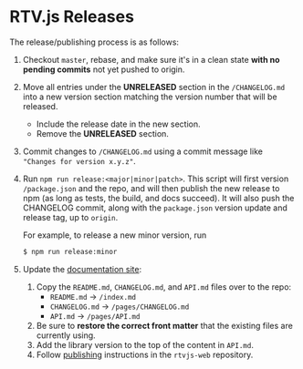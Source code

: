 # RTV.js Releases

The release/publishing process is as follows:

1.  Checkout `master`, rebase, and make sure it's in a clean state __with no pending commits__ not yet pushed to origin.
2.  Move all entries under the __UNRELEASED__ section in the `/CHANGELOG.md` into a new version section matching the version number that will be released.
    -   Include the release date in the new section.
    -   Remove the __UNRELEASED__ section.
3.  Commit changes to `/CHANGELOG.md` using a commit message like `"Changes for version x.y.z"`.
4.  Run `npm run release:<major|minor|patch>`. This script will first version `/package.json` and the repo, and will then publish the new release to npm (as long as tests, the build, and docs succeed). It will also push the CHANGELOG commit, along with the `package.json` version update and release tag, up to `origin`.

    For example, to release a new minor version, run
    
    ```bash
    $ npm run release:minor
    ```

5.  Update the [documentation site](https://gitlab.com/stefcameron/rtvjs-web):
    1.  Copy the `README.md`, `CHANGELOG.md`, and `API.md` files over to the repo:
        -   `README.md` -> `/index.md`
        -   `CHANGELOG.md` -> `/pages/CHANGELOG.md`
        -   `API.md` -> `/pages/API.md`
    2.  Be sure to __restore the correct front matter__ that the existing files are currently using.
    3.  Add the library version to the top of the content in `API.md`.
    4.  Follow [publishing](https://gitlab.com/stefcameron/rtvjs-web#publishing) instructions in the `rtvjs-web` repository.
